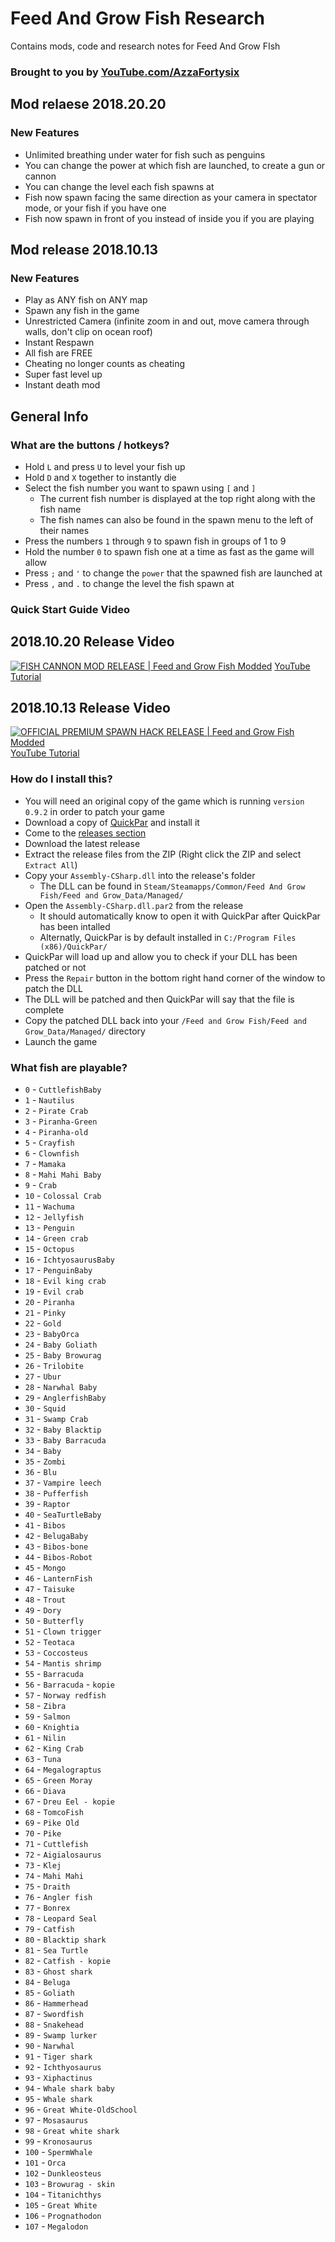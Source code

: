 # Feed And Grow Fish Research
Contains mods, code and research notes for Feed And Grow FIsh

### Brought to you by [YouTube.com/AzzaFortysix](https://youtube.com/AzzaFortysix)

## Mod relaese 2018.20.20

### New Features
 - Unlimited breathing under water for fish such as penguins
 - You can change the power at which fish are launched, to create a gun or cannon
 - You can change the level each fish spawns at
 - Fish now spawn facing the same direction as your camera in spectator mode, or your fish if you have one
 - Fish now spawn in front of you instead of inside you if you are playing

## Mod release 2018.10.13

### New Features
 - Play as ANY fish on ANY map
 - Spawn any fish in the game
 - Unrestricted Camera (infinite zoom in and out, move camera through walls, don't clip on ocean roof)
 - Instant Respawn
 - All fish are FREE
 - Cheating no longer counts as cheating
 - Super fast level up
 - Instant death mod

## General Info

### What are the buttons / hotkeys?
 - Hold `L` and press `U` to level your fish up
 - Hold `D` and `X` together to instantly die
 - Select the fish number you want to spawn using `[` and `]`
   - The current fish number is displayed at the top right along with the fish name
   - The fish names can also be found in the spawn menu to the left of their names
 - Press the numbers `1` through `9` to spawn fish in groups of 1 to 9
 - Hold the number `0` to spawn fish one at a time as fast as the game will allow
 - Press `;` and `'` to change the `power` that the spawned fish are launched at
 - Press `,` and `.` to change the level the fish spawn at

### Quick Start Guide Video

## 2018.10.20 Release Video

[![FISH CANNON MOD RELEASE | Feed and Grow Fish Modded](https://i.imgur.com/WIuHjEA.jpg)](https://youtu.be/SVq3RLJPaoo "FISH CANNON MOD RELEASE | Feed and Grow Fish Modded")
[YouTube Tutorial](https://youtu.be/SVq3RLJPaoo)

## 2018.10.13 Release Video

[![OFFICIAL PREMIUM SPAWN HACK RELEASE | Feed and Grow Fish Modded](https://i.imgur.com/WIuHjEA.jpg)](https://youtu.be/UPIQ7WAA1gc "OFFICIAL PREMIUM SPAWN HACK RELEASE | Feed and Grow Fish Modded")
[YouTube Tutorial](https://youtu.be/UPIQ7WAA1gc)

### How do I install this?
 - You will need an original copy of the game which is running `version 0.9.2` in order to patch your game
 - Download a copy of [QuickPar](http://www.quickpar.org.uk/Download.htm) and install it
 - Come to the [releases section](https://github.com/ash47/FeedAndGrowFishResearch/releases)
 - Download the latest release
 - Extract the release files from the ZIP (Right click the ZIP and select `Extract All`)
 - Copy your `Assembly-CSharp.dll` into the release's folder
   - The DLL can be found in `Steam/Steamapps/Common/Feed And Grow Fish/Feed and Grow_Data/Managed/`
 - Open the `Assembly-CSharp.dll.par2` from the release
   - It should automatically know to open it with QuickPar after QuickPar has been intalled
   - Alternatly, QuickPar is by default installed in `C:/Program Files (x86)/QuickPar/`
 - QuickPar will load up and allow you to check if your DLL has been patched or not
 - Press the `Repair` button in the bottom right hand corner of the window to patch the DLL
 - The DLL will be patched and then QuickPar will say that the file is complete
 - Copy the patched DLL back into your `/Feed and Grow Fish/Feed and Grow_Data/Managed/` directory
 - Launch the game

### What fish are playable?
 - `0` - `CuttlefishBaby`
 - `1` - `Nautilus`
 - `2` - `Pirate Crab`
 - `3` - `Piranha-Green`
 - `4` - `Piranha-old`
 - `5` - `Crayfish`
 - `6` - `Clownfish`
 - `7` - `Mamaka`
 - `8` - `Mahi Mahi Baby`
 - `9` - `Crab`
 - `10` - `Colossal Crab`
 - `11` - `Wachuma`
 - `12` - `Jellyfish`
 - `13` - `Penguin`
 - `14` - `Green crab`
 - `15` - `Octopus`
 - `16` - `IchtyosaurusBaby`
 - `17` - `PenguinBaby`
 - `18` - `Evil king crab`
 - `19` - `Evil crab`
 - `20` - `Piranha`
 - `21` - `Pinky`
 - `22` - `Gold`
 - `23` - `BabyOrca`
 - `24` - `Baby Goliath`
 - `25` - `Baby Browurag`
 - `26` - `Trilobite`
 - `27` - `Ubur`
 - `28` - `Narwhal Baby`
 - `29` - `AnglerfishBaby`
 - `30` - `Squid`
 - `31` - `Swamp Crab`
 - `32` - `Baby Blacktip`
 - `33` - `Baby Barracuda`
 - `34` - `Baby`
 - `35` - `Zombi`
 - `36` - `Blu`
 - `37` - `Vampire leech`
 - `38` - `Pufferfish`
 - `39` - `Raptor`
 - `40` - `SeaTurtleBaby`
 - `41` - `Bibos`
 - `42` - `BelugaBaby`
 - `43` - `Bibos-bone`
 - `44` - `Bibos-Robot`
 - `45` - `Mongo`
 - `46` - `LanternFish`
 - `47` - `Taisuke`
 - `48` - `Trout`
 - `49` - `Dory`
 - `50` - `Butterfly`
 - `51` - `Clown trigger`
 - `52` - `Teotaca`
 - `53` - `Coccosteus`
 - `54` - `Mantis shrimp`
 - `55` - `Barracuda`
 - `56` - `Barracuda` - `kopie`
 - `57` - `Norway redfish`
 - `58` - `Zibra`
 - `59` - `Salmon`
 - `60` - `Knightia`
 - `61` - `Nilin`
 - `62` - `King Crab`
 - `63` - `Tuna`
 - `64` - `Megalograptus`
 - `65` - `Green Moray`
 - `66` - `Diava`
 - `67` - `Dreu Eel - kopie`
 - `68` - `TomcoFish`
 - `69` - `Pike Old`
 - `70` - `Pike`
 - `71` - `Cuttlefish`
 - `72` - `Aigialosaurus`
 - `73` - `Klej`
 - `74` - `Mahi Mahi`
 - `75` - `Draith`
 - `76` - `Angler fish`
 - `77` - `Bonrex`
 - `78` - `Leopard Seal`
 - `79` - `Catfish`
 - `80` - `Blacktip shark`
 - `81` - `Sea Turtle`
 - `82` - `Catfish - kopie`
 - `83` - `Ghost shark`
 - `84` - `Beluga`
 - `85` - `Goliath`
 - `86` - `Hammerhead`
 - `87` - `Swordfish`
 - `88` - `Snakehead`
 - `89` - `Swamp lurker`
 - `90` - `Narwhal`
 - `91` - `Tiger shark`
 - `92` - `Ichthyosaurus`
 - `93` - `Xiphactinus`
 - `94` - `Whale shark baby`
 - `95` - `Whale shark`
 - `96` - `Great White-OldSchool`
 - `97` - `Mosasaurus`
 - `98` - `Great white shark`
 - `99` - `Kronosaurus`
 - `100` - `SpermWhale`
 - `101` - `Orca`
 - `102` - `Dunkleosteus`
 - `103` - `Browurag - skin`
 - `104` - `Titanichthys`
 - `105` - `Great White`
 - `106` - `Prognathodon`
 - `107` - `Megalodon`